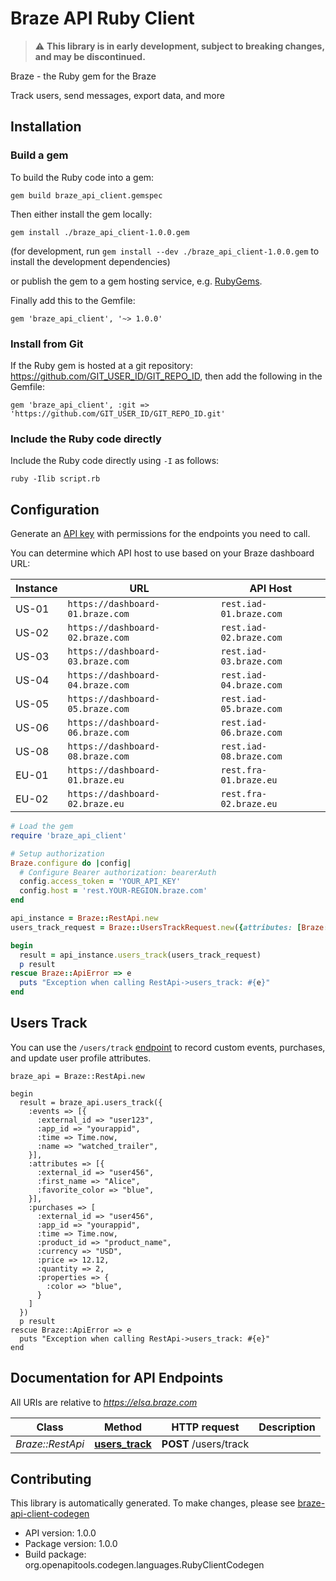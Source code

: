 # Braze API Ruby Client

> :warning: **This library is in early development, subject to breaking changes, and may be discontinued.**

Braze - the Ruby gem for the Braze

Track users, send messages, export data, and more

## Installation

### Build a gem

To build the Ruby code into a gem:

```shell
gem build braze_api_client.gemspec
```

Then either install the gem locally:

```shell
gem install ./braze_api_client-1.0.0.gem
```

(for development, run `gem install --dev ./braze_api_client-1.0.0.gem` to install the development dependencies)

or publish the gem to a gem hosting service, e.g. [RubyGems](https://rubygems.org/).

Finally add this to the Gemfile:

    gem 'braze_api_client', '~> 1.0.0'

### Install from Git

If the Ruby gem is hosted at a git repository: https://github.com/GIT_USER_ID/GIT_REPO_ID, then add the following in the Gemfile:

    gem 'braze_api_client', :git => 'https://github.com/GIT_USER_ID/GIT_REPO_ID.git'

### Include the Ruby code directly

Include the Ruby code directly using `-I` as follows:

```shell
ruby -Ilib script.rb
```

## Configuration

Generate an [API key](https://www.braze.com/docs/api/api_key/) with permissions for the endpoints you need to call.

You can determine which API host to use based on your Braze dashboard URL:

|Instance|URL|API Host|
|---|---|---|
|US-01| `https://dashboard-01.braze.com` | `rest.iad-01.braze.com` |
|US-02| `https://dashboard-02.braze.com` | `rest.iad-02.braze.com` |
|US-03| `https://dashboard-03.braze.com` | `rest.iad-03.braze.com` |
|US-04| `https://dashboard-04.braze.com` | `rest.iad-04.braze.com` |
|US-05| `https://dashboard-05.braze.com` | `rest.iad-05.braze.com` |
|US-06| `https://dashboard-06.braze.com` | `rest.iad-06.braze.com` |
|US-08| `https://dashboard-08.braze.com` | `rest.iad-08.braze.com` |
|EU-01| `https://dashboard-01.braze.eu` | `rest.fra-01.braze.eu` |
|EU-02| `https://dashboard-02.braze.eu` | `rest.fra-02.braze.eu` |


```ruby
# Load the gem
require 'braze_api_client'

# Setup authorization
Braze.configure do |config|
  # Configure Bearer authorization: bearerAuth
  config.access_token = 'YOUR_API_KEY'
  config.host = 'rest.YOUR-REGION.braze.com'
end

api_instance = Braze::RestApi.new
users_track_request = Braze::UsersTrackRequest.new({attributes: [Braze::Event.new({name: 'name_example', time: Time.now})]}) # UsersTrackRequest | 

begin
  result = api_instance.users_track(users_track_request)
  p result
rescue Braze::ApiError => e
  puts "Exception when calling RestApi->users_track: #{e}"
end

```

## Users Track

You can use the `/users/track` [endpoint](https://www.braze.com/docs/api/endpoints/user_data/post_user_track/) to record custom events, purchases, and update user profile attributes.

```
braze_api = Braze::RestApi.new

begin
  result = braze_api.users_track({
    :events => [{
      :external_id => "user123",
      :app_id => "yourappid",
      :time => Time.now,
      :name => "watched_trailer",
    }],
    :attributes => [{
      :external_id => "user456",
      :first_name => "Alice",
      :favorite_color => "blue",
    }],
    :purchases => [
      :external_id => "user456",
      :app_id => "yourappid",
      :time => Time.now,
      :product_id => "product_name",
      :currency => "USD",
      :price => 12.12,
      :quantity => 2,
      :properties => {
        :color => "blue",
      }
    ]
  })
  p result
rescue Braze::ApiError => e
  puts "Exception when calling RestApi->users_track: #{e}"
end
```

## Documentation for API Endpoints

All URIs are relative to *https://elsa.braze.com*

Class | Method | HTTP request | Description
------------ | ------------- | ------------- | -------------
*Braze::RestApi* | [**users_track**](docs/RestApi.md#users_track) | **POST** /users/track | 


## Contributing

This library is automatically generated. To make changes, please see [braze-api-client-codegen](https://github.com/braze-inc/braze-api-client-codegen)

- API version: 1.0.0
- Package version: 1.0.0
- Build package: org.openapitools.codegen.languages.RubyClientCodegen
